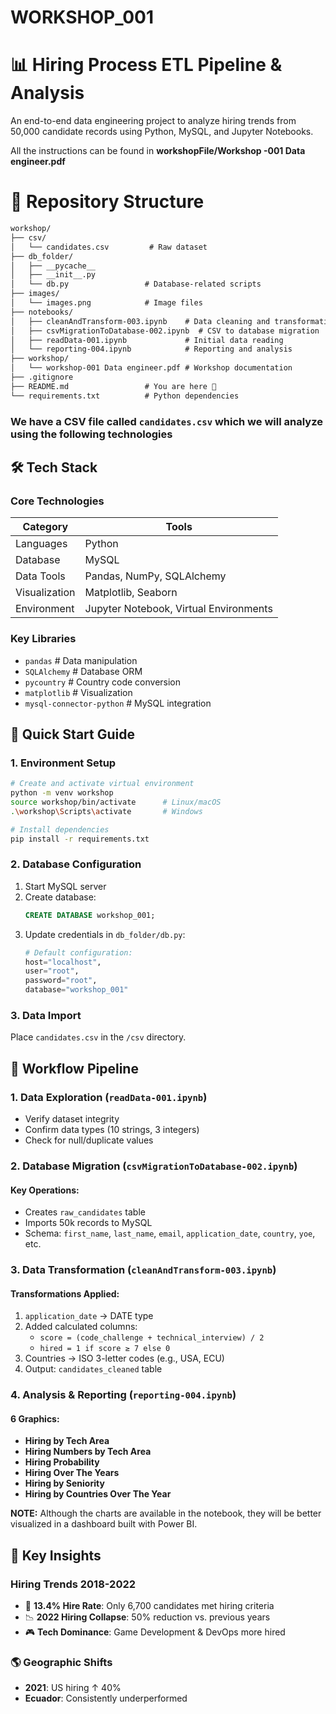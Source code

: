 # WORKSHOP_001

# 📊 Hiring Process ETL Pipeline & Analysis
An end-to-end data engineering project to analyze hiring trends from 50,000 candidate records using Python, MySQL, and Jupyter Notebooks.

All the instructions can be found in **workshopFile/Workshop -001 Data engineer.pdf**

# 📂 Repository Structure
```markdown
workshop/
├── csv/
│   └── candidates.csv         # Raw dataset
├── db_folder/
│   ├── __pycache__
│   ├── __init__.py
│   └── db.py                 # Database-related scripts
├── images/
│   └── images.png            # Image files
├── notebooks/
│   ├── cleanAndTransform-003.ipynb    # Data cleaning and transformation
│   ├── csvMigrationToDatabase-002.ipynb  # CSV to database migration
│   ├── readData-001.ipynb             # Initial data reading
│   └── reporting-004.ipynb            # Reporting and analysis
├── workshop/
│   └── workshop-001 Data engineer.pdf # Workshop documentation
├── .gitignore
├── README.md                 # You are here 📍
└── requirements.txt          # Python dependencies
```

### We have a CSV file called `candidates.csv` which we will analyze using the following technologies

## 🛠️ Tech Stack
### Core Technologies
| Category       | Tools                  |
|----------------|------------------------|
| Languages      | Python                |
| Database       | MySQL                 |
| Data Tools     | Pandas, NumPy, SQLAlchemy |
| Visualization  | Matplotlib, Seaborn   |
| Environment    | Jupyter Notebook, Virtual Environments |

### Key Libraries
- `pandas`          # Data manipulation
- `SQLAlchemy`      # Database ORM
- `pycountry`       # Country code conversion
- `matplotlib`      # Visualization
- `mysql-connector-python`  # MySQL integration

## 🚀 Quick Start Guide
### 1. Environment Setup
```bash
# Create and activate virtual environment
python -m venv workshop
source workshop/bin/activate      # Linux/macOS
.\workshop\Scripts\activate       # Windows

# Install dependencies
pip install -r requirements.txt
```

### 2. Database Configuration
1. Start MySQL server
2. Create database:
   ```sql
   CREATE DATABASE workshop_001;
   ```
3. Update credentials in `db_folder/db.py`:
   ```python
   # Default configuration:
   host="localhost",
   user="root",
   password="root",
   database="workshop_001"
   ```

### 3. Data Import
Place `candidates.csv` in the `/csv` directory.

## 🔄 Workflow Pipeline
### 1. Data Exploration (`readData-001.ipynb`)
- Verify dataset integrity
- Confirm data types (10 strings, 3 integers)
- Check for null/duplicate values

### 2. Database Migration (`csvMigrationToDatabase-002.ipynb`)
#### Key Operations:
- Creates `raw_candidates` table
- Imports 50k records to MySQL
- Schema: `first_name`, `last_name`, `email`, `application_date`, `country`, `yoe`, etc.

### 3. Data Transformation (`cleanAndTransform-003.ipynb`)
#### Transformations Applied:
1. `application_date` → DATE type
2. Added calculated columns:
   - `score = (code_challenge + technical_interview) / 2`
   - `hired = 1 if score ≥ 7 else 0`
3. Countries → ISO 3-letter codes (e.g., USA, ECU)
4. Output: `candidates_cleaned` table

### 4. Analysis & Reporting (`reporting-004.ipynb`)
#### 6 Graphics:
- **Hiring by Tech Area**
- **Hiring Numbers by Tech Area**
- **Hiring Probability**
- **Hiring Over The Years**
- **Hiring by Seniority**
- **Hiring by Countries Over The Year**

**NOTE:** Although the charts are available in the notebook, they will be better visualized in a dashboard built with Power BI.

## 🔑 Key Insights
### Hiring Trends 2018-2022
- 🎯 **13.4% Hire Rate**: Only 6,700 candidates met hiring criteria
- 📉 **2022 Hiring Collapse**: 50% reduction vs. previous years
- 🎮 **Tech Dominance**: Game Development & DevOps more hired

### 🌎 Geographic Shifts
- **2021**: US hiring ↑ 40%
- **Ecuador**: Consistently underperformed
